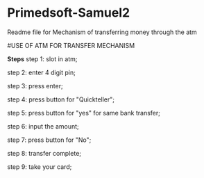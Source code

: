 # Primedsoft-Samuel2
Readme file for Mechanism of transferring money through the atm

#USE OF ATM FOR TRANSFER MECHANISM

**Steps**
step 1: slot in atm;

step 2: enter 4 digit pin;

step 3: press enter;

step 4: press button for "Quickteller";

step 5: press button for "yes" for same bank transfer;

step 6: input the amount;

step 7: press button for "No";

step 8: transfer complete;

step 9: take your card;
